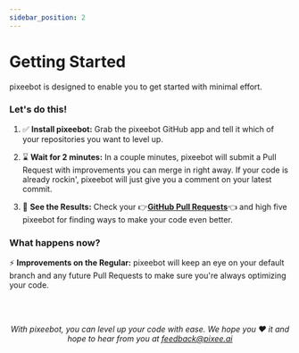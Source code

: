 ```yaml
---
sidebar_position: 2
---
```


# Getting Started
pixeebot is designed to enable you to get started with minimal effort.

### Let's do this!

1. :white_check_mark: **Install pixeebot:** Grab the pixeebot GitHub app and tell it which of your repositories you want to level up.

2. :hourglass: **Wait for 2 minutes:** In a couple minutes, pixeebot will submit a Pull Request with improvements you can merge in right away. If your code is already rockin', pixeebot will just give you a comment on your latest commit.

3. :eyes: **See the Results:** Check your :point_right:**<u>[GitHub Pull Requests](http://www.github.com/pulls)</u>**:point_left: and high five pixeebot for finding ways to make your code even better.     

### What happens now?

:zap: **Improvements on the Regular:** pixeebot will keep an eye on your default branch and any future Pull Requests to make sure you're always optimizing your code.

<br/><br/>

*<p align="center">
With pixeebot, you can level up your code with ease. We hope you :heart: it and hope to hear from you at feedback@pixee.ai</p>*

